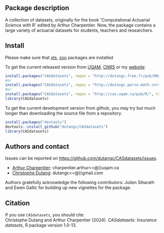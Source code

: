 
## Package description

A collection of datasets, originally for the book 'Computational
Actuarial Science with R' edited by Arthur Charpentier. Now, the package
contains a large variety of actuarial datasets for students, teachers
and researchers.

## Install

Please make sure that [xts](https://CRAN.R-project.org/package=xts),
[zoo](https://CRAN.R-project.org/package=zoo) packages are installed

To get the current released version from [UQAM](http://cas.uqam.ca/),
[CNRS](http://dutangc.perso.math.cnrs.fr/RRepository/) or my
[website](http://dutangc.free.fr/pub/RRepos/):

``` r
install.packages("CASdatasets", repos = "http://dutangc.free.fr/pub/RRepos/", type="source")
#or 
install.packages("CASdatasets", repos = "http://dutangc.perso.math.cnrs.fr/RRepository/", type="source")
#or
install.packages("CASdatasets", repos = "http://cas.uqam.ca/pub/R/", type="source")
library(CASdatasets)
```

To get the current development version from github, you may try but much
longer than downloading the source file from a repository.

``` r
install.packages("devtools")
devtools::install_github("dutangc/CASdatasets")
library(CASdatasets)
```

## Authors and contact

Issues can be reported on
<https://github.com/dutangc/CASdatasets/issues>.

-   [Arthur Charpentier](https://freakonometrics.github.io/):
    charpentier.arthur\<\<\@))uqam.ca
-   [Christophe Dutang](http://dutangc.free.fr/): dutangc\<\<\@))gmail.com

Authors gratefully acknowledge the following contributors: 
Julien Siharath and Ewen Gallic for
building up new vignettes for the package.

## Citation

If you use `CASdatasets`, you should cite: <br/> Christophe Dutang and
Arthur Charpentier (2024). *CASdatasets: Insurance datasets*, R package
version 1.0-13.
